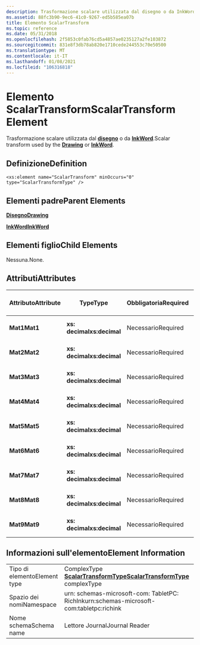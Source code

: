 ```yaml
---
description: Trasformazione scalare utilizzata dal disegno o da InkWord.
ms.assetid: 88fc3b90-9ec6-41c0-9267-ed5b585ea07b
title: Elemento ScalarTransform
ms.topic: reference
ms.date: 05/31/2018
ms.openlocfilehash: 2f5853c0fab76cd5a4857ae0235127a2fe103872
ms.sourcegitcommit: 831e8f3db78ab820e1710cede244553c70e50500
ms.translationtype: MT
ms.contentlocale: it-IT
ms.lasthandoff: 01/08/2021
ms.locfileid: "106316818"
---
```

# <a name="scalartransform-element"></a><span data-ttu-id="5d637-103">Elemento ScalarTransform</span><span class="sxs-lookup"><span data-stu-id="5d637-103">ScalarTransform Element</span></span>

<span data-ttu-id="5d637-104">Trasformazione scalare utilizzata dal [**disegno**](drawing-element.md) o da [**InkWord**](inkword-element.md).</span><span class="sxs-lookup"><span data-stu-id="5d637-104">Scalar transform used by the [**Drawing**](drawing-element.md) or [**InkWord**](inkword-element.md).</span></span>

## <a name="definition"></a><span data-ttu-id="5d637-105">Definizione</span><span class="sxs-lookup"><span data-stu-id="5d637-105">Definition</span></span>

``` syntax
<xs:element name="ScalarTransform" minOccurs="0" type="ScalarTransformType" />
```

## <a name="parent-elements"></a><span data-ttu-id="5d637-106">Elementi padre</span><span class="sxs-lookup"><span data-stu-id="5d637-106">Parent Elements</span></span>

[<span data-ttu-id="5d637-107">**Disegno**</span><span class="sxs-lookup"><span data-stu-id="5d637-107">**Drawing**</span></span>](drawing-element.md)

[<span data-ttu-id="5d637-108">**InkWord**</span><span class="sxs-lookup"><span data-stu-id="5d637-108">**InkWord**</span></span>](inkword-element.md)

## <a name="child-elements"></a><span data-ttu-id="5d637-109">Elementi figlio</span><span class="sxs-lookup"><span data-stu-id="5d637-109">Child Elements</span></span>

<span data-ttu-id="5d637-110">Nessuna.</span><span class="sxs-lookup"><span data-stu-id="5d637-110">None.</span></span>

## <a name="attributes"></a><span data-ttu-id="5d637-111">Attributi</span><span class="sxs-lookup"><span data-stu-id="5d637-111">Attributes</span></span>



| <span data-ttu-id="5d637-112">Attributo</span><span class="sxs-lookup"><span data-stu-id="5d637-112">Attribute</span></span> | <span data-ttu-id="5d637-113">Type</span><span class="sxs-lookup"><span data-stu-id="5d637-113">Type</span></span>           | <span data-ttu-id="5d637-114">Obbligatoria</span><span class="sxs-lookup"><span data-stu-id="5d637-114">Required</span></span> | <span data-ttu-id="5d637-115">Descrizione</span><span class="sxs-lookup"><span data-stu-id="5d637-115">Description</span></span> | <span data-ttu-id="5d637-116">Valori possibili</span><span class="sxs-lookup"><span data-stu-id="5d637-116">Possible Values</span></span>     |
|-----------|----------------|----------|-------------|---------------------|
| <span data-ttu-id="5d637-117">**Mat1**</span><span class="sxs-lookup"><span data-stu-id="5d637-117">**Mat1**</span></span>  | <span data-ttu-id="5d637-118">**xs: decimal**</span><span class="sxs-lookup"><span data-stu-id="5d637-118">**xs:decimal**</span></span> | <span data-ttu-id="5d637-119">Necessario</span><span class="sxs-lookup"><span data-stu-id="5d637-119">Required</span></span> |             | <span data-ttu-id="5d637-120">Qualsiasi numero decimale.</span><span class="sxs-lookup"><span data-stu-id="5d637-120">Any decimal number.</span></span> |
| <span data-ttu-id="5d637-121">**Mat2**</span><span class="sxs-lookup"><span data-stu-id="5d637-121">**Mat2**</span></span>  | <span data-ttu-id="5d637-122">**xs: decimal**</span><span class="sxs-lookup"><span data-stu-id="5d637-122">**xs:decimal**</span></span> | <span data-ttu-id="5d637-123">Necessario</span><span class="sxs-lookup"><span data-stu-id="5d637-123">Required</span></span> |             | <span data-ttu-id="5d637-124">Qualsiasi numero decimale.</span><span class="sxs-lookup"><span data-stu-id="5d637-124">Any decimal number.</span></span> |
| <span data-ttu-id="5d637-125">**Mat3**</span><span class="sxs-lookup"><span data-stu-id="5d637-125">**Mat3**</span></span>  | <span data-ttu-id="5d637-126">**xs: decimal**</span><span class="sxs-lookup"><span data-stu-id="5d637-126">**xs:decimal**</span></span> | <span data-ttu-id="5d637-127">Necessario</span><span class="sxs-lookup"><span data-stu-id="5d637-127">Required</span></span> |             | <span data-ttu-id="5d637-128">Qualsiasi numero decimale.</span><span class="sxs-lookup"><span data-stu-id="5d637-128">Any decimal number.</span></span> |
| <span data-ttu-id="5d637-129">**Mat4**</span><span class="sxs-lookup"><span data-stu-id="5d637-129">**Mat4**</span></span>  | <span data-ttu-id="5d637-130">**xs: decimal**</span><span class="sxs-lookup"><span data-stu-id="5d637-130">**xs:decimal**</span></span> | <span data-ttu-id="5d637-131">Necessario</span><span class="sxs-lookup"><span data-stu-id="5d637-131">Required</span></span> |             | <span data-ttu-id="5d637-132">Qualsiasi numero decimale.</span><span class="sxs-lookup"><span data-stu-id="5d637-132">Any decimal number.</span></span> |
| <span data-ttu-id="5d637-133">**Mat5**</span><span class="sxs-lookup"><span data-stu-id="5d637-133">**Mat5**</span></span>  | <span data-ttu-id="5d637-134">**xs: decimal**</span><span class="sxs-lookup"><span data-stu-id="5d637-134">**xs:decimal**</span></span> | <span data-ttu-id="5d637-135">Necessario</span><span class="sxs-lookup"><span data-stu-id="5d637-135">Required</span></span> |             | <span data-ttu-id="5d637-136">Qualsiasi numero decimale.</span><span class="sxs-lookup"><span data-stu-id="5d637-136">Any decimal number.</span></span> |
| <span data-ttu-id="5d637-137">**Mat6**</span><span class="sxs-lookup"><span data-stu-id="5d637-137">**Mat6**</span></span>  | <span data-ttu-id="5d637-138">**xs: decimal**</span><span class="sxs-lookup"><span data-stu-id="5d637-138">**xs:decimal**</span></span> | <span data-ttu-id="5d637-139">Necessario</span><span class="sxs-lookup"><span data-stu-id="5d637-139">Required</span></span> |             | <span data-ttu-id="5d637-140">Qualsiasi numero decimale.</span><span class="sxs-lookup"><span data-stu-id="5d637-140">Any decimal number.</span></span> |
| <span data-ttu-id="5d637-141">**Mat7**</span><span class="sxs-lookup"><span data-stu-id="5d637-141">**Mat7**</span></span>  | <span data-ttu-id="5d637-142">**xs: decimal**</span><span class="sxs-lookup"><span data-stu-id="5d637-142">**xs:decimal**</span></span> | <span data-ttu-id="5d637-143">Necessario</span><span class="sxs-lookup"><span data-stu-id="5d637-143">Required</span></span> |             | <span data-ttu-id="5d637-144">Qualsiasi numero decimale.</span><span class="sxs-lookup"><span data-stu-id="5d637-144">Any decimal number.</span></span> |
| <span data-ttu-id="5d637-145">**Mat8**</span><span class="sxs-lookup"><span data-stu-id="5d637-145">**Mat8**</span></span>  | <span data-ttu-id="5d637-146">**xs: decimal**</span><span class="sxs-lookup"><span data-stu-id="5d637-146">**xs:decimal**</span></span> | <span data-ttu-id="5d637-147">Necessario</span><span class="sxs-lookup"><span data-stu-id="5d637-147">Required</span></span> |             | <span data-ttu-id="5d637-148">Qualsiasi numero decimale.</span><span class="sxs-lookup"><span data-stu-id="5d637-148">Any decimal number.</span></span> |
| <span data-ttu-id="5d637-149">**Mat9**</span><span class="sxs-lookup"><span data-stu-id="5d637-149">**Mat9**</span></span>  | <span data-ttu-id="5d637-150">**xs: decimal**</span><span class="sxs-lookup"><span data-stu-id="5d637-150">**xs:decimal**</span></span> | <span data-ttu-id="5d637-151">Necessario</span><span class="sxs-lookup"><span data-stu-id="5d637-151">Required</span></span> |             | <span data-ttu-id="5d637-152">Qualsiasi numero decimale.</span><span class="sxs-lookup"><span data-stu-id="5d637-152">Any decimal number.</span></span> |



 

## <a name="element-information"></a><span data-ttu-id="5d637-153">Informazioni sull'elemento</span><span class="sxs-lookup"><span data-stu-id="5d637-153">Element Information</span></span>



|              |                                                                             |
|--------------|-----------------------------------------------------------------------------|
| <span data-ttu-id="5d637-154">Tipo di elemento</span><span class="sxs-lookup"><span data-stu-id="5d637-154">Element type</span></span> | <span data-ttu-id="5d637-155">ComplexType [**ScalarTransformType**](scalartransformtype-complex-type.md)</span><span class="sxs-lookup"><span data-stu-id="5d637-155">[**ScalarTransformType**](scalartransformtype-complex-type.md) complexType</span></span> |
| <span data-ttu-id="5d637-156">Spazio dei nomi</span><span class="sxs-lookup"><span data-stu-id="5d637-156">Namespace</span></span>    | <span data-ttu-id="5d637-157">urn: schemas-microsoft-com: TabletPC: RichInk</span><span class="sxs-lookup"><span data-stu-id="5d637-157">urn:schemas-microsoft-com:tabletpc:richink</span></span>                                  |
| <span data-ttu-id="5d637-158">Nome schema</span><span class="sxs-lookup"><span data-stu-id="5d637-158">Schema name</span></span>  | <span data-ttu-id="5d637-159">Lettore Journal</span><span class="sxs-lookup"><span data-stu-id="5d637-159">Journal Reader</span></span>                                                              |



 

 

 



